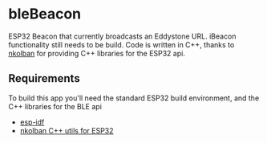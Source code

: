 # bleBeacon
ESP32 Beacon that currently broadcasts an Eddystone URL. iBeacon functionality still needs to be build.
Code is written in C++, thanks to [nkolban](https://github.com/nkolban) for providing C++ libraries for the ESP32 api.

## Requirements
To build this app you'll need the standard ESP32 build environment, and the C++ libraries for the BLE api
* [esp-idf](https://github.com/espressif/esp-idf)
* [nkolban C++ utils for ESP32](https://github.com/nkolban/esp32-snippets/tree/master/cpp_utils)

